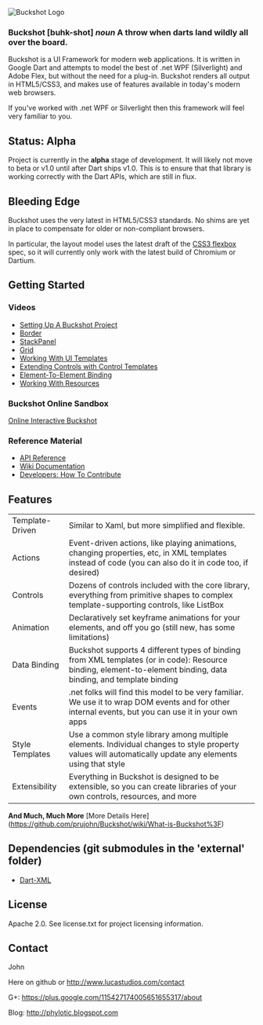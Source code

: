 ![Buckshot Logo](http://www.lucastudios.com/img/lucaui_logo_candidate2.png)

### Buckshot [buhk-shot] *noun* A throw when darts land wildly all over the board. ###

Buckshot is a UI Framework for modern web applications. It is written in Google Dart and attempts to model the best of .net WPF (Silverlight) and Adobe Flex, but without the need for a plug-in. Buckshot renders all output in HTML5/CSS3, and makes use of features available in today's modern web browsers.

If you've worked with .net WPF or Silverlight then this framework will feel very familiar to you.

## Status: Alpha ##
Project is currently in the **alpha** stage of development.  It will likely not move to beta or v1.0 until after Dart ships v1.0. This is to ensure that that library is working correctly with the Dart APIs, which are still in flux.

## Bleeding Edge ##
Buckshot uses the very latest in HTML5/CSS3 standards.  No shims are yet in place to compensate for older or non-compliant browsers.

In particular, the layout model uses the latest draft of the [CSS3 flexbox](http://dev.w3.org/csswg/css3-flexbox/) spec, so it will currently only work with the latest build of Chromium or Dartium.

## Getting Started ##

### Videos ###
* [Setting Up A Buckshot Project](http://www.youtube.com/watch?v=9YXeNalVeGA)
* [Border](http://www.youtube.com/watch?v=PbgixkIIPWQ)
* [StackPanel](http://www.youtube.com/watch?v=ykB_gjbnapg)
* [Grid](http://www.youtube.com/watch?v=_EXuAew-J98)
* [Working With UI Templates](http://www.youtube.com/watch?v=LOacOkmd9FI)
* [Extending Controls with Control Templates](http://www.youtube.com/watch?v=KRGvdID4rPE)
* [Element-To-Element Binding](http://www.youtube.com/watch?v=WC25C5AHYAI)
* [Working With Resources](http://www.youtube.com/watch?v=cFxf3OBIj8Q)

### Buckshot Online Sandbox ###
[Online Interactive Buckshot](http://www.lucastudios.com/trybuckshot)

### Reference Material ###
* [API Reference](http://www.lucastudios.com/trybuckshot/docs/)
* [Wiki Documentation](https://github.com/prujohn/Buckshot/wiki/_pages)
* [Developers: How To Contribute](https://github.com/prujohn/Buckshot/wiki/How-To-Contribute)

## Features
<table>
<tr>
<td>Template-Driven</td>
<td>Similar to Xaml, but more simplified and flexible.</td>
</tr>
<tr>
<td>Actions</td>
<td>Event-driven actions, like playing animations, changing properties, etc, in XML templates instead of code (you can also do it in code too, if desired)</td>
</tr>
<tr>
<td>Controls</td>
<td>Dozens of controls included with the core library, everything from primitive shapes to complex template-supporting controls, like ListBox</td>
</tr>
<tr>
<td>Animation</td>
<td>Declaratively set keyframe animations for your elements, and off you go (still new, has some limitations)</td>
</tr>
<tr>
<td>Data Binding</td>
<td>
Buckshot supports 4 different types of binding from XML templates (or in code):  Resource binding, element-to-element binding, data binding, and template binding</td>
</tr>
<tr>
<td>Events</td>
<td>.net folks will find this model to be very familiar.  We use it to wrap DOM events and for other internal events, but you can use it in your own apps</td>
</tr>
<tr>
<td>Style Templates</td>
<td>Use a common style library among multiple elements.  Individual changes to style property values will automatically update any elements using that style</td>
</tr>
<tr>
<td>Extensibility</td>
<td>Everything in Buckshot is designed to be extensible, so you can create libraries of your own controls, resources, and more</td>
</tr>
</table>

**And Much, Much More** [More Details Here] (https://github.com/prujohn/Buckshot/wiki/What-is-Buckshot%3F)

## Dependencies (git submodules in the 'external' folder)
* [Dart-XML](https://github.com/prujohn/dart-xml)

## License
Apache 2.0. See license.txt for project licensing information.

## Contact

John

Here on github or http://www.lucastudios.com/contact

G+: https://plus.google.com/115427174005651655317/about

Blog: http://phylotic.blogspot.com

